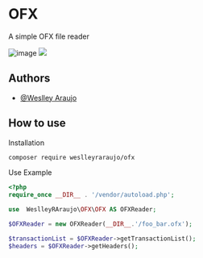 # OFX

A simple OFX file reader

![image](https://img.shields.io/badge/PHP-777BB4?style=for-the-badge&logo=php&logoColor=white)
![](https://img.shields.io/badge/PHP-8.3-green)

## Authors

- [@Weslley Araujo](https://www.github.com/WeslleyRAraujo)


## How to use

Installation
```bash
composer require weslleyraraujo/ofx
```

Use Example
```php
<?php
require_once __DIR__ . '/vendor/autoload.php';

use  WeslleyRAraujo\OFX\OFX AS OFXReader;

$OFXReader = new OFXReader(__DIR__.'/foo_bar.ofx');

$transactionList = $OFXReader->getTransactionList();
$headers = $OFXReader->getHeaders();
```
    
